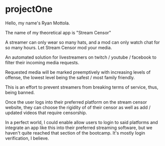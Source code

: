 # projectOne

Hello, my name's Ryan Mottola.

The name of my theoretical app is "Stream Censor"

A streamer can only wear so many hats, and a mod can only watch chat for so many hours. Let Stream Censor mod your media. 

An automated solution for livestreamers on twitch / youtube / facebook to filter their incoming media requests. 

Requested media will be marked preemptively with increasing levels of offense, the lowest level being the safest / most family friendly. 

This is an effort to prevent streamers from breaking terms of service, thus, being banned. 

Once the user logs into their preferred platform on the stream censor website, they can choose the rigidity of of their censor as well as add / updated videos that require censorship. 

In a perfect world, I could enable allow users to login to said platforms and integrate an app like this into their preferred streaming software, but we haven't quite reached that section of the bootcamp. It's mostly login verification, I believe. 
